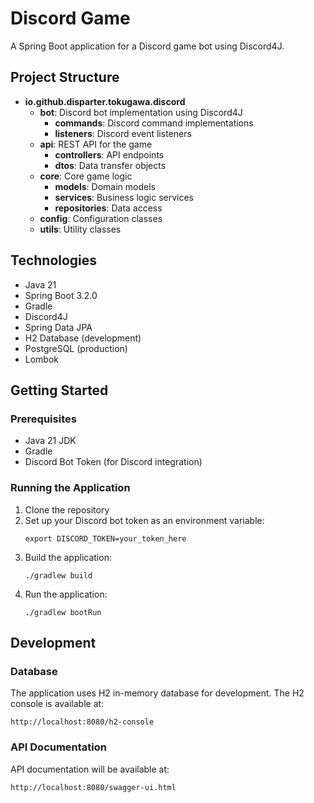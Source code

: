 # Discord Game

A Spring Boot application for a Discord game bot using Discord4J.

## Project Structure

- **io.github.disparter.tokugawa.discord**
  - **bot**: Discord bot implementation using Discord4J
    - **commands**: Discord command implementations
    - **listeners**: Discord event listeners
  - **api**: REST API for the game
    - **controllers**: API endpoints
    - **dtos**: Data transfer objects
  - **core**: Core game logic
    - **models**: Domain models
    - **services**: Business logic services
    - **repositories**: Data access
  - **config**: Configuration classes
  - **utils**: Utility classes

## Technologies

- Java 21
- Spring Boot 3.2.0
- Gradle
- Discord4J
- Spring Data JPA
- H2 Database (development)
- PostgreSQL (production)
- Lombok

## Getting Started

### Prerequisites

- Java 21 JDK
- Gradle
- Discord Bot Token (for Discord integration)

### Running the Application

1. Clone the repository
2. Set up your Discord bot token as an environment variable:
   ```
   export DISCORD_TOKEN=your_token_here
   ```
3. Build the application:
   ```
   ./gradlew build
   ```
4. Run the application:
   ```
   ./gradlew bootRun
   ```

## Development

### Database

The application uses H2 in-memory database for development. The H2 console is available at:
```
http://localhost:8080/h2-console
```

### API Documentation

API documentation will be available at:
```
http://localhost:8080/swagger-ui.html
```